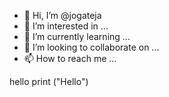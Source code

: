 - 👋 Hi, I’m @jogateja
- 👀 I’m interested in ...
- 🌱 I’m currently learning ...
- 💞️ I’m looking to collaborate on ...
- 📫 How to reach me ...

<!---
jogateja/jogateja is a ✨ special ✨ repository because its `README.md` (this file) appears on your GitHub profile.
You can click the Preview link to take a look at your changes.
--->

hello
print ("Hello")
